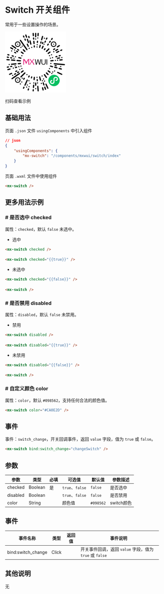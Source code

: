 # Switch 开关组件

常用于一些设置操作的场景。

![扫码查看](../imgs/switch_qrcode.png)

扫码查看示例

## 基础用法
页面 `.json` 文件 `usingComponents` 中引入组件
```json
// json
{
    "usingComponents": {
        "mx-switch": "/components/mxwui/switch/index"
    }
}
```

页面 `.wxml` 文件中使用组件
```html
<mx-switch />
```

## 更多用法示例
### # 是否选中 checked
属性：`checked`，默认 `false` 未选中。

- 选中
```html
<mx-switch checked />

<mx-switch checked="{{true}}" />
```

- 未选中
```html
<mx-switch checked="{{false}}" />

<mx-switch />
```

### # 是否禁用 disabled
属性：`disabled`，默认 `false` 未禁用。

- 禁用
```html
<mx-switch disabled />

<mx-switch disabled="{{true}}" />
```

- 未禁用
```html
<mx-switch disabled="{{false}}" />

<mx-switch />
```

### # 自定义颜色 color
属性：`color`，默认 `#098562`，支持任何合法的颜色值。

```html
<mx-switch color="#CA0E2D" />
```

## 事件
事件：`switch_change`，开关回调事件，返回 `value` 字段，值为 `true` 或 `false`。
```html
<mx-switch bind:switch_change="changeSwitch" />
```

<!-- ## 参数示意图
![组件参数分解示意图](../imgs/switch_params.png) -->

## 参数
|参数|类型|必填|可选值|默认值|参数描述|
|----|----|----|----|----|----|
|checked|Boolean|是|`true`、`false`|`false`|是否选中|
|disabled|Boolean||`true`、`false`|`false`|是否禁用|
|color|String||颜色值|`#098562`|switch颜色|

## 事件
|事件名称|类型|返回值|事件说明|
|----|----|----|----|
|bind:switch_change|Click||开关事件回调，返回 `value` 字段，值为 `true` 或 `false`|

## 其他说明
无